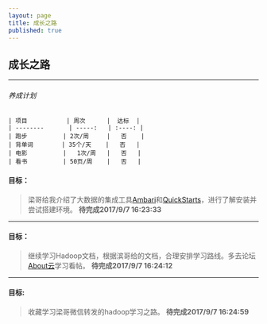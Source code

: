 ```yaml
---
layout: page
title: 成长之路
published: true
---
```


## 成长之路

----------
###### 养成计划
	
	
	| 项目           | 周次      |  达标  |
	| --------       | -----:   | :----: |
	| 跑步          | 2次/周     |   否    |
	| 背单词        | 35个/天    |   否   |
	| 电影          |   1次/周   |   否   |
	| 看书          | 50页/周    |   否   |



#### 目标：
>梁哥给我介绍了大数据的集成工具[Ambari](https://www.ibm.com/developerworks/cn/opensource/os-cn-bigdata-ambari/)和[QuickStarts](https://www.cloudera.com/downloads/quickstart_vms/5-12.html)，进行了解安装并尝试搭建环境。
**待完成2017/9/7 16:23:33**

----------


#### 目标：

> 继续学习Hadoop文档，根据滨哥给的文档，合理安排学习路线。多去论坛[About云](http://www.aboutyun.com/forum-134-1.html)学习看帖。
**待完成2017/9/7 16:24:12**

----------



#### 目标:    
> 收藏学习梁哥微信转发的hadoop学习之路。
**待完成2017/9/7 16:24:59**
